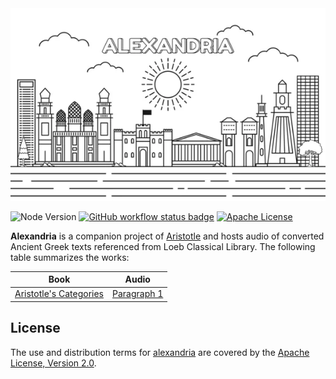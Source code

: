 <div align="center">
    <img src="alexandria.png">
</div>

![Node Version][node version badge]
[![GitHub workflow status badge][GitHub workflow status badge]][GitHub workflow status URL]
[![Apache License][Apache License Badge]][Apache License, Version 2.0]

__Alexandria__ is a companion project of [Aristotle](https://aristotle.qubitpi.org) and hosts audio of converted Ancient
Greek texts referenced from Loeb Classical Library. The following table summarizes the works:

| Book                                                   | Audio                                                                   |
|--------------------------------------------------------|-------------------------------------------------------------------------|
| [Aristotle's Categories](pdf/aristotle-categories.pdf) | [Paragraph 1](./audio/aristotle-categories/aristotle-categories-p1.mp3) |

License
-------

The use and distribution terms for [alexandria]() are covered by the [Apache License, Version 2.0].

[Apache License Badge]: https://img.shields.io/badge/Apache%202.0-F25910.svg?style=for-the-badge&logo=Apache&logoColor=white
[Apache License, Version 2.0]: https://www.apache.org/licenses/LICENSE-2.0

[GitHub workflow status badge]: https://img.shields.io/github/actions/workflow/status/QubitPi/wilhelm/ci-cd.yaml?branch=master&style=for-the-badge&logo=github&logoColor=white&label=CI/CD
[GitHub workflow status URL]: https://github.com/QubitPi/wilhelm/actions/workflows/ci-cd.yaml

[node version badge]: https://img.shields.io/badge/NODE-18-339933?logo=Node.js&logoColor=white&labelColor=66cc33&style=for-the-badge
